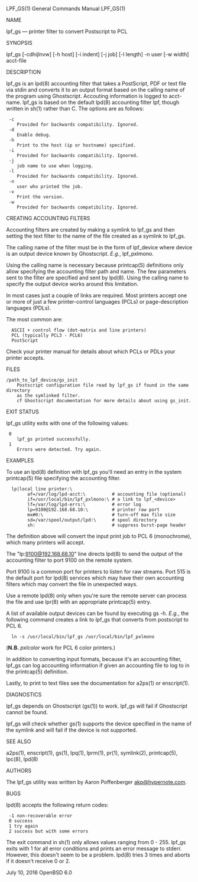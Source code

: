 LPF_GS(1) General Commands Manual LPF_GS(1)

NAME

lpf_gs — printer filter to convert Postscript to PCL

SYNOPSIS

lpf_gs [-cdhijlnvw] [-h host] [-i indent] [-j job] [-l length] -n user [-w 
       width] acct-file

DESCRIPTION

lpf_gs is an lpd(8) accounting filter that takes a PostScript, PDF or text file
via stdin and converts it to an output format based on the calling name of the
program using Ghostscript. Accouting information is logged to acct-name.
lpf_gs is based on the default lpd(8) accounting filter lpf, though written in 
sh(1) rather than C.
The options are as follows:

```
 -c
    Provided for backwards compatibility. Ignored.
 -d
    Enable debug.
 -h
    Print to the host (ip or hostname) specified.
 -i
    Provided for backwards compatibility. Ignored.
 -j
    job name to use when logging.
 -l
    Provided for backwards compatibility. Ignored.
 -n
    user who printed the job.
 -v
    Print the version.
 -w
    Provided for backwards compatibility. Ignored.
```

CREATING ACCOUNTING FILTERS

Accounting filters are created by making a symlink to lpf_gs and then
setting the text filter to the name of the file created as a symlink
to lpf_gs.

The calling name of the filter must be in the form of lpf_device where
device is an output device known by Ghostscript. *E.g.*, lpf_pxlmono.

Using the calling name is necessary because printcap(5) definitions
only allow specifying the accounting filter path and name. The few
parameters sent to the filter are specified and sent by lpd(8). Using
the calling name to specify the output device works around this
limitation.

In most cases just a couple of links are required. Most printers
accept one or more of just a few printer-control languages (PCLs) or
page-description languages (PDLs).

The most common are:
```
  ASCII + control flow (dot-matrix and line printers)
  PCL (typically PCL3 - PCL6)
  PostScript
```

Check your printer manual for details about which PCLs or PDLs your
printer accepts.

FILES
```
/path_to_lpf_device/gs_init
    Postscript configuration file read by lpf_gs if found in the same directory
    as the symlinked filter.
    cf Ghostscript documentation for more details about using gs_init.
```

EXIT STATUS

lpf_gs utility exits with one of the following values:

```
 0
    lpf_gs printed successfully.
 1
    Errors were detected. Try again.
```

EXAMPLES

To use an lpd(8) definition with lpf_gs you'll need an entry in the
system printcap(5) file specifying the accounting filter.

```
  lp|local line printer:\
        af=/var/log/lpd-acct:\          # accounting file (optional)
        if=/usr/local/bin/lpf_pxlmono:\ # a link to lpf_<device>
        lf=/var/log/lpd-errs:\          # error log
        lp=9100@192.168.68.10:\         # printer raw port
        mx#0:\                          # turn-off max file size
        sd=/var/spool/output/lpd:\      # spool directory
        sh:                             # suppress burst-page header
```

The definition above will convert the input print job to PCL 6
(monochrome), which many printers will accept.

The "lp:9100@192.168.68.10" line directs lpd(8) to send the output of
the accounting filter to port 9100 on the remote system.

Port 9100 is a common port for printers to listen for raw streams.
Port 515 is the default port for lpd(8) services which may have their
own accounting filters which may convert the file in unexpected ways.

Use a remote lpd(8) only when you're sure the remote server can
process the file and use lpr(8) with an appropriate printcap(5) entry.

A list of available output devices can be found by executing gs -h.
*E.g.*, the following command creates a link to lpf_gs that converts
from postscript to PCL 6.

```
  ln -s /usr/local/bin/lpf_gs /usr/local/bin/lpf_pxlmono
```

(**N.B.** *pxlcolor* work for PCL 6 color printers.)

In addition to converting input formats, because it's an accounting
filter, lpf_gs can log accounting information if given an accounting
file to log to in the printcap(5) definition.

Lastly, to print to text files see the documentation for a2ps(1) or
enscript(1).

DIAGNOSTICS

lpf_gs depends on Ghostscript (gs(1)) to work. lpf_gs will fail if
Ghostscript cannot be found.

lpf_gs will check whether gs(1) supports the device specified in the
name of the symlink and will fail if the device is not supported.

SEE ALSO

a2ps(1), enscript(1), gs(1), lpq(1), lprm(1), pr(1), symlink(2),
printcap(5), lpc(8), lpd(8)

AUTHORS

The lpf_gs utility was written by Aaron Poffenberger <akp@hypernote.com>.

BUGS

lpd(8) accepts the following return codes:
```
 -1 non-recoverable error
 0 success
 1 try again
 2 success but with some errors
```

The exit command in sh(1) only allows values ranging from 0 - 255.
lpf_gs exits with 1 for all error conditions and prints an error
message to stderr. However, this doesn't seem to be a problem. lpd(8)
tries 3 times and aborts if it doesn't receive 0 or 2.

July 10, 2016  OpenBSD 6.0
